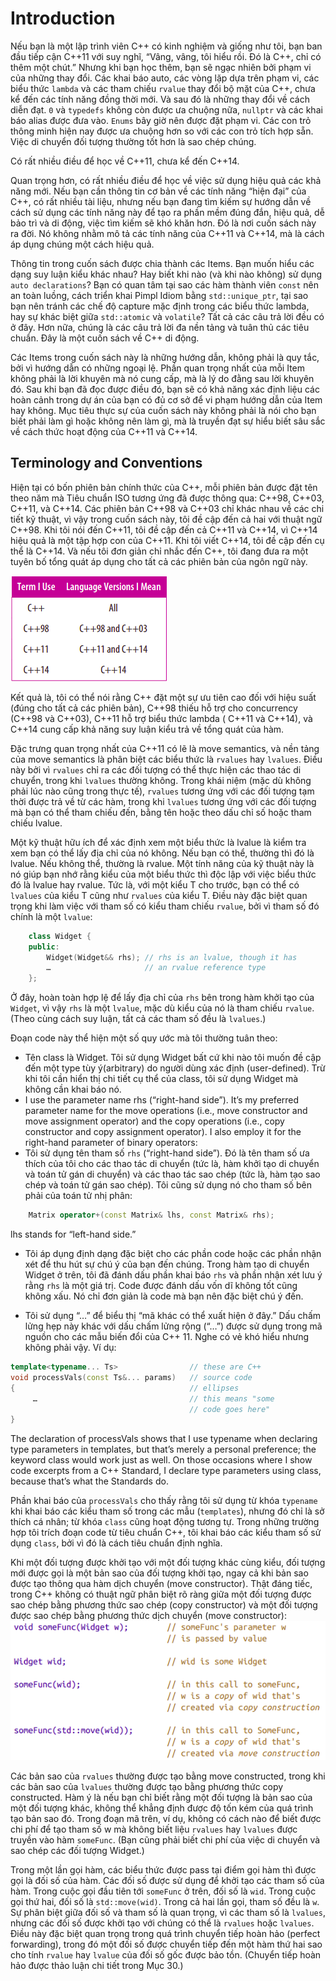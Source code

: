 # Introduction
Nếu bạn là một lập trình viên C++ có kinh nghiệm và giống như tôi, bạn ban đầu tiếp cận C++11 với suy nghĩ, “Vâng, vâng, tôi hiểu rồi. Đó là C++, chỉ có thêm một chút.” Nhưng khi bạn học thêm, bạn sẽ ngạc nhiên bởi phạm vi của những thay đổi. Các khai báo auto, các vòng lặp dựa trên phạm vi, các biểu thức `lambda` và các tham chiếu `rvalue` thay đổi bộ mặt của C++, chưa kể đến các tính năng đồng thời mới. Và sau đó là những thay đổi về cách diễn đạt. `0` và `typedefs` không còn được ưa chuộng nữa, `nullptr` và các khai báo alias được đưa vào. `Enums` bây giờ nên được đặt phạm vi. Các con trỏ thông minh hiện nay được ưa chuộng hơn so với các con trỏ tích hợp sẵn. Việc di chuyển đối tượng thường tốt hơn là sao chép chúng.

Có rất nhiều điều để học về C++11, chưa kể đến C++14.

Quan trọng hơn, có rất nhiều điều để học về việc sử dụng hiệu quả các khả năng mới. Nếu bạn cần thông tin cơ bản về các tính năng “hiện đại” của C++, có rất nhiều tài liệu, nhưng nếu bạn đang tìm kiếm sự hướng dẫn về cách sử dụng các tính năng này để tạo ra phần mềm đúng đắn, hiệu quả, dễ bảo trì và di động, việc tìm kiếm sẽ khó khăn hơn. Đó là nơi cuốn sách này ra đời. Nó không nhằm mô tả các tính năng của C++11 và C++14, mà là cách áp dụng chúng một cách hiệu quả.

Thông tin trong cuốn sách được chia thành các Items. Bạn muốn hiểu các dạng suy luận kiểu khác nhau? Hay biết khi nào (và khi nào không) sử dụng `auto declarations`? Bạn có quan tâm tại sao các hàm thành viên `const` nên an toàn luồng, cách triển khai Pimpl Idiom bằng `std::unique_ptr`, tại sao bạn nên tránh các chế độ capture mặc định trong các biểu thức lambda, hay sự khác biệt giữa `std::atomic` và `volatile`? Tất cả các câu trả lời đều có ở đây. Hơn nữa, chúng là các câu trả lời đa nền tảng và tuân thủ các tiêu chuẩn. Đây là một cuốn sách về C++ di động.

Các Items trong cuốn sách này là những hướng dẫn, không phải là quy tắc, bởi vì hướng dẫn có những ngoại lệ. Phần quan trọng nhất của mỗi Item không phải là lời khuyên mà nó cung cấp, mà là lý do đằng sau lời khuyên đó. Sau khi bạn đã đọc được điều đó, bạn sẽ có khả năng xác định liệu các hoàn cảnh trong dự án của bạn có đủ cơ sở để vi phạm hướng dẫn của Item hay không. Mục tiêu thực sự của cuốn sách này không phải là nói cho bạn biết phải làm gì hoặc không nên làm gì, mà là truyền đạt sự hiểu biết sâu sắc về cách thức hoạt động của C++11 và C++14.
## Terminology and Conventions
Hiện tại có bốn phiên bản chính thức của C++, mỗi phiên bản được đặt tên theo năm mà Tiêu chuẩn ISO tương ứng đã được thông qua: C++98, C++03, C++11, và C++14. Các phiên bản C++98 và C++03 chỉ khác nhau về các chi tiết kỹ thuật, vì vậy trong cuốn sách này, tôi đề cập đến cả hai với thuật ngữ C++98. Khi tôi nói đến C++11, tôi đề cập đến cả C++11 và C++14, vì C++14 hiệu quả là một tập hợp con của C++11. Khi tôi viết C++14, tôi đề cập đến cụ thể là C++14. Và nếu tôi đơn giản chỉ nhắc đến C++, tôi đang đưa ra một tuyên bố tổng quát áp dụng cho tất cả các phiên bản của ngôn ngữ này.

![Term I Use](pictures/Term-I-Use.png)

Kết quả là, tôi có thể nói rằng C++ đặt một sự ưu tiên cao đối với hiệu suất (đúng cho tất cả các phiên bản), C++98 thiếu hỗ trợ cho concurrency (C++98 và C++03), C++11 hỗ trợ biểu thức lambda (  C++11 và C++14), và C++14 cung cấp khả năng suy luận kiểu trả về tổng quát của hàm. 

Đặc trưng quan trọng nhất của C++11 có lẽ là move semantics, và nền tảng của move semantics là phân biệt các biểu thức là `rvalues` hay `lvalues`. Điều này bởi vì `rvalues` chỉ ra các đối tượng có thể thực hiện các thao tác di chuyển, trong khi `lvalues` thường không. Trong khái niệm (mặc dù không phải lúc nào cũng trong thực tế), `rvalues` tương ứng với các đối tượng tạm thời được trả về từ các hàm, trong khi `lvalues` tương ứng với các đối tượng mà bạn có thể tham chiếu đến, bằng tên hoặc theo dấu chỉ số hoặc tham chiếu lvalue.

Một kỹ thuật hữu ích để xác định xem một biểu thức là lvalue là kiểm tra xem bạn có thể lấy địa chỉ của nó không. Nếu bạn có thể, thường thì đó là lvalue. Nếu không thể, thường là rvalue. Một tính năng của kỹ thuật này là nó giúp bạn nhớ rằng kiểu của một biểu thức thì độc lập với việc biểu thức đó là lvalue hay rvalue. Tức là, với một kiểu T cho trước, bạn có thể có `lvalues` của kiểu T cũng như `rvalues` của kiểu T. Điều này đặc biệt quan trọng khi làm việc với tham số có kiểu tham chiếu `rvalue`, bởi vì tham số đó chính là một `lvalue`:

```cpp
    class Widget {
    public:
        Widget(Widget&& rhs); // rhs is an lvalue, though it has
        …                     // an rvalue reference type
    };
```

Ở đây, hoàn toàn hợp lệ để lấy địa chỉ của `rhs` bên trong hàm khởi tạo của `Widget`, vì vậy `rhs` là một `lvalue`, mặc dù kiểu của nó là tham chiếu `rvalue`. (Theo cùng cách suy luận, tất cả các tham số đều là `lvalues`.)

Đoạn code này thể hiện một số quy ước mà tôi thường tuân theo:
* Tên class là Widget. Tôi sử dụng Widget bất cứ khi nào tôi muốn đề cập đến một type tùy ý(arbitrary) do người dùng xác định (user-defined). Trừ khi tôi cần hiển thị chi tiết cụ thể của class, tôi sử dụng Widget mà không cần khai báo nó.
* I use the parameter name rhs (“right-hand side”). It’s my preferred parameter name for the move operations (i.e., move constructor and move assignment operator) and the copy operations (i.e., copy constructor and copy assignment operator). I also employ it for the right-hand parameter of binary operators:
* Tôi sử dụng tên tham số `rhs` (“right-hand side”). Đó là tên tham số ưa thích của tôi cho các thao tác di chuyển (tức là, hàm khởi tạo di chuyển và toán tử gán di chuyển) và các thao tác sao chép (tức là, hàm tạo sao chép và toán tử gán sao chép). Tôi cũng sử dụng nó cho tham số bên phải của toán tử nhị phân:
```cpp
    Matrix operator+(const Matrix& lhs, const Matrix& rhs);
```
lhs stands for “left-hand side.”


* Tôi áp dụng định dạng đặc biệt cho các phần code hoặc các phần nhận xét để thu hút sự chú ý của bạn đến chúng. Trong hàm tạo di chuyển Widget ở trên, tôi đã đánh dấu phần khai báo `rhs` và phần nhận xét lưu ý rằng `rhs` là một giá trị. Code được đánh dấu vốn dĩ không tốt cũng không xấu. Nó chỉ đơn giản là code mà bạn nên đặc biệt chú ý đến.

* Tôi sử dụng “…” để biểu thị “mã khác có thể xuất hiện ở đây.” Dấu chấm lửng hẹp này khác với dấu chấm lửng rộng (“…”) được sử dụng trong mã nguồn cho các mẫu biến đổi của C++ 11. Nghe có vẻ khó hiểu nhưng không phải vậy. Ví dụ:
```cpp
template<typename... Ts>                // these are C++
void processVals(const Ts&... params)   // source code
{                                       // ellipses
     …                                  // this means "some
                                        // code goes here"
}
```
The declaration of processVals shows that I use typename when declaring type parameters in templates, but that’s merely a personal preference; the keyword class would work just as well. On those occasions where I show code excerpts from a C++ Standard, I declare type parameters using class, because that’s what the Standards do.

Phần khai báo của `processVals` cho thấy rằng tôi sử dụng từ khóa `typename` khi khai báo các kiểu tham số  trong các mẫu (`templates`), nhưng đó chỉ là sở thích cá nhân; từ khóa `class` cũng hoạt động tương tự. Trong những trường hợp tôi trích đoạn code từ tiêu chuẩn C++, tôi khai báo các kiểu tham số sử dụng  `class`, bởi vì đó là cách tiêu chuẩn định nghĩa.

Khi một đối tượng được khởi tạo với một đối tượng khác cùng kiểu, đối tượng mới được gọi là một bản sao của đối tượng khởi tạo, ngay cả khi bản sao được tạo thông qua hàm dịch chuyển (move constructor). Thật đáng tiếc, trong C++ không có thuật ngữ phân biệt rõ ràng giữa một đối tượng được sao chép bằng phương thức sao chép (copy constructor) và một đối tượng được sao chép bằng phương thức dịch chuyển (move constructor):
![copy-and-move-constructed ](pictures/copy-and-move-constructed.png)

Các bản sao của `rvalues` thường được tạo bằng move constructed, trong khi các bản sao của `lvalues` thường được tạo bằng phương thức copy constructed. Hàm ý là nếu bạn chỉ biết rằng một đối tượng là bản sao của một đối tượng khác, không thể khẳng định được độ tốn kém của quá trình tạo bản sao đó. Trong đoạn mã trên, ví dụ, không có cách nào để biết được chi phí để tạo tham số w mà không biết liệu `rvalues` hay `lvalues` được truyền vào hàm `someFunc`. (Bạn cũng phải biết chi phí của việc di chuyển và sao chép các đối tượng Widget.)

Trong một lần gọi hàm, các biểu thức được pass tại điểm gọi hàm thì được gọi là đối số của hàm. Các đối số được sử dụng để khởi tạo các tham số của hàm. Trong cuộc gọi đầu tiên tới `someFunc` ở trên, đối số là `wid`. Trong cuộc gọi thứ hai, đối số là `std::move(wid)`. Trong cả hai lần gọi, tham số đều là `w`. Sự phân biệt giữa đối số và tham số là quan trọng, vì các tham số là `lvalues`, nhưng các đối số được khởi tạo với chúng có thể là `rvalues` hoặc `lvalues`. Điều này đặc biệt quan trọng trong quá trình chuyển tiếp hoàn hảo (perfect forwarding), trong đó một đối số được chuyển tiếp đến một hàm thứ hai sao cho tính `rvalue` hay `lvalue` của đối số gốc được bảo tồn. (Chuyển tiếp hoàn hảo được thảo luận chi tiết trong Mục 30.)